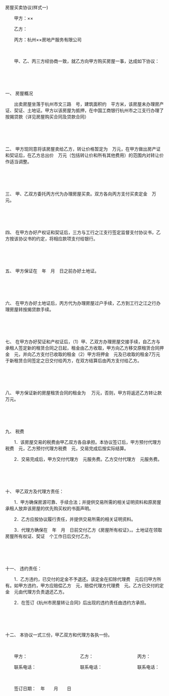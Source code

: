



房屋买卖协议(样式一)



 

　　甲方：××

　　乙方：

　　丙方：杭州××房地产服务有限公司

　　 

　　甲、乙、丙三方经协商一致，就乙方向甲方购买房屋一事，达成如下协议：

　　

　　

一、
房屋概况

　　出卖房屋坐落于杭州市文三路　号，建筑面积约　平方米，该房屋未办理房产证、契证、土地证。甲方以该房屋为抵押，在中国工商银行杭州市之江支行办理了按揭贷款（详见房屋购买合同及贷款合同）

　　

　　

二、
甲方现同意将该房屋卖给乙方，转让价格暂定为　万元，在甲方做出房产证和契证后，在乙方总出价　万元（包括转让价和所有其他费用）的范围内对转让价作适当调整。

　　

　　

三、
甲、乙双方委托丙方代为办理房屋买卖。双方各向丙方支付买卖定金　万元。

　　

　　

四、
在甲方办好产权证和契证后，三方与工行之江支行签定监督支付协议书，乙方按该协议书的约定，将相应款项支付给银行。

　　

　　

五、
甲方保证在　年　月　日之前办好土地证。

　　

　　

六、
在甲方办好土地证后，丙方代为办理房屋过户手续，乙方到工行之江之行办理房屋转按揭贷款手续。

　　

　　

七、
在甲方办好契证和产权证后，（1）甲、乙双方办理房屋交接手续，自乙方与承租人签定新的租赁合同之日起，租金由乙方收取，甲方向乙方移交原租赁合同押金　元，并向乙方支付已收取的租金（2）甲方将押金　元及已收取的租金7万元于新租赁合同签定之日交付给丙方，在双方结算后由丙方支付给乙方。

　　

　　

八、
甲方保证新的房屋租赁合同的租金为　 万元，否则，甲方将返还乙方转让款　　万元。

　　

　　

九、
税费

　　1．该房屋交易的税费由甲乙双方各自承担。本协议签订后，甲方预付代理方税费　元，乙方预付代理方税费　元，交易完成后按实际结算。

　　2．交易完成后，甲方交付代理方　元服务费。乙方交付代理方　元服务费。

　　

　　

十、
甲乙双方及代理方责任：

　　1．甲方确保房源可靠、手续合法；并提供交易所需的相关证明资料和原房屋承租人放弃该房屋的优先购买权的书面声明。

　　2．乙方应按协议履行责任，并提供交易所需的相关证明资料。

　　3．代理方确保在　年　月　日前交付乙方《房屋所有权证》，。土地证在领取房屋所有权证、契证　个工作日后交付乙方。

　　

　　

十一、
违约责任：

　　1．乙方违约，已交付的定金不予退还。该定金在扣除代理费　元后归甲方所有。如甲方违约，甲方应赔偿乙方　元，赔偿代理方代理费　元。乙方已交付的定金　元由代理方负责退还乙方。

　　2．在签订《杭州市房屋转让合同》后出现的违约责任由违约方承担。

　　

　　

十二、
本协议一式三份，甲乙双方和代理方各执一份。

　　

　　甲方：　　　　　　　　　　　　乙方：　　　　　　　　　　丙方：

　　联系电话：　　　　　　　　　　联系电话：　　　　　　　　联系电话：

　　

　　签订日期：　年　　月　　日 

　　